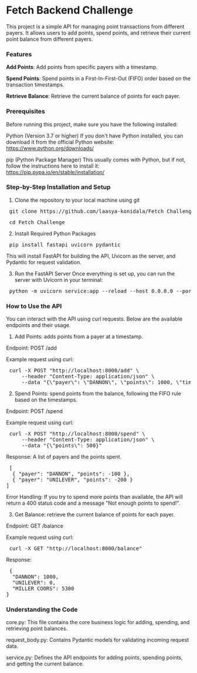 # Fetch Backend Challenge
This project is a simple API for managing point transactions from different payers. It allows users to add points, spend points, and retrieve their current point balance from different payers. 

### Features

**Add Points**: Add points from specific payers with a timestamp.

**Spend Points**: Spend points in a First-In-First-Out (FIFO) order based on the transaction timestamps.

**Retrieve Balance**: Retrieve the current balance of points for each payer.

### Prerequisites

Before running this project, make sure you have the following installed:

Python (Version 3.7 or higher)
If you don't have Python installed, you can download it from the official Python website: https://www.python.org/downloads/

pip (Python Package Manager)
This usually comes with Python, but if not, follow the instructions here to install it: https://pip.pypa.io/en/stable/installation/

### Step-by-Step Installation and Setup
1. Clone the repository to your local machine using git
<pre> git clone https://github.com/laasya-konidala/Fetch_Challenge.git  </pre>
<pre> cd Fetch_Challenge  </pre>


2. Install Required Python Packages
<pre> pip install fastapi uvicorn pydantic </pre>
This will install FastAPI for building the API, Uvicorn as the server, and Pydantic for request validation.

3. Run the FastAPI Server
Once everything is set up, you can run the server with Uvicorn in your terminal:
<pre> python -m uvicorn service:app --reload --host 0.0.0.0 --port 8000 </pre>

### How to Use the API
You can interact with the API using curl requests. Below are the available endpoints and their usage.

1. Add Points: adds points from a payer at a timestamp.

Endpoint: POST /add

Example request using curl:

<pre> curl -X POST "http://localhost:8000/add" \
     --header "Content-Type: application/json" \
     --data "{\"payer\": \"DANNON\", \"points\": 1000, \"timestamp\": \"2022-11-01T14:00:00Z\"}" </pre>
     
2. Spend Points: spend points from the balance, following the FIFO rule based on the timestamps.

Endpoint: POST /spend

Example request using curl:

<pre> curl -X POST "http://localhost:8000/spend" \
     --header "Content-Type: application/json" \
     --data "{\"points\": 500}" </pre>
     
Response: A list of payers and the points spent.

<pre> [
  { "payer": "DANNON", "points": -100 },
  { "payer": "UNILEVER", "points": -200 }
] </pre>

Error Handling: If you try to spend more points than available, the API will return a 400 status code and a message "Not enough points to spend!".

3. Get Balance: retrieve the current balance of points for each payer.

Endpoint: GET /balance

Example request using curl:

<pre> curl -X GET "http://localhost:8000/balance" </pre>
 
Response:
<pre> {
  "DANNON": 1000,
  "UNILEVER": 0,
  "MILLER COORS": 5300
}  </pre>

### Understanding the Code
core.py: This file contains the core business logic for adding, spending, and retrieving point balances.

request_body.py: Contains Pydantic models for validating incoming request data.

service.py: Defines the API endpoints for adding points, spending points, and getting the current balance.
